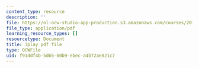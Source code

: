 ```yaml
---
content_type: resource
description: ''
file: https://ol-ocw-studio-app-production.s3.amazonaws.com/courses/20-219-becoming-the-next-bill-nye-writing-and-hosting-the-educational-show-january-iap-2015/f91ddf4b5d6500b9ebeca4b72ae821c7_mmDRqnTlII0.pdf
file_type: application/pdf
learning_resource_types: []
resourcetype: Document
title: 3play pdf file
type: OCWFile
uid: f91ddf4b-5d65-00b9-ebec-a4b72ae821c7
---
```

